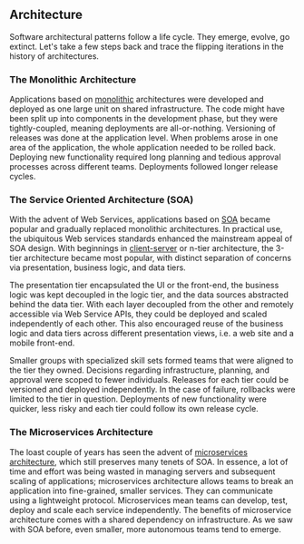 <!--
title: Architecture
menuText: Architecture
menuOrder: 6
description: A section about serverless architectures, patterns and solutions.
layout: Doc
publish: false
-->

## Architecture

Software architectural patterns follow a life cycle. They emerge, evolve, go extinct. Let's take a few steps back and trace the flipping iterations in the history of architectures.

### The Monolithic Architecture

Applications based on [monolithic](https://en.wikipedia.org/wiki/Monolithic_application) architectures were developed and deployed as one large unit on shared infrastructure. The code might have been split up into components in the development phase, but they were tightly-coupled, meaning deployments are all-or-nothing. Versioning of releases was done at the application level. When problems arose in one area of the application, the whole application needed to be rolled back. Deploying new functionality required long planning and tedious approval processes across different teams. Deployments followed longer release cycles.

### The Service Oriented Architecture (SOA)

With the advent of Web Services, applications based on [SOA](https://en.wikipedia.org/wiki/Service-oriented_architecture) became popular and gradually replaced monolithic architectures. In practical use, the ubiquitous Web services standards enhanced the mainstream appeal of SOA design. With beginnings in [client-server](https://en.wikipedia.org/wiki/Client%E2%80%93server_model) or n-tier architecture, the 3-tier architecture became most popular, with distinct separation of concerns via presentation, business logic, and data tiers. 

The presentation tier encapsulated the UI or the front-end, the business logic was kept decoupled in the logic tier, and the data sources abstracted behind the data tier. With each layer decoupled from the other and remotely accessible via Web Service APIs, they could be deployed and scaled independently of each other. This also encouraged reuse of the business logic and data tiers across different presentation views, i.e. a web site and a mobile front-end.

Smaller groups with specialized skill sets formed teams that were aligned to the tier they owned. Decisions regarding infrastructure, planning, and approval were scoped to fewer individuals. Releases for each tier could be versioned and deployed independently. In the case of failure, rollbacks were limited to the tier in question. Deployments of new functionality were quicker, less risky and each tier could follow its own release cycle.

### The Microservices Architecture

The loast couple of years has seen the advent of [microservices architecture](https://en.wikipedia.org/wiki/Microservices), which still preserves many tenets of SOA. In essence, a lot of time and effort was being wasted in managing servers and subsequent scaling of applications; microservices architecture allows teams to break an application into fine-grained, smaller services. They can communicate using a lightweight protocol. Microservices mean teams can develop, test, deploy and scale each service independently. The benefits of microservice architecture comes with a shared dependency on infrastructure. As we saw with SOA before, even smaller, more autonomous teams tend to emerge. 

